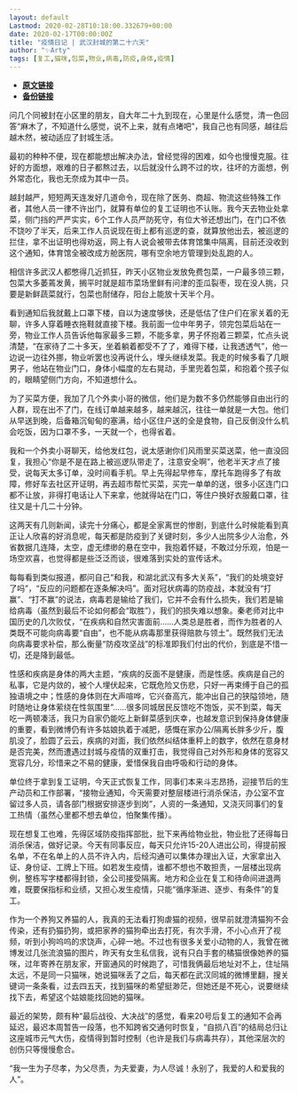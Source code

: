 ```yaml
---
layout: default
Lastmod: 2020-02-28T10:18:00.332679+00:00
date: 2020-02-17T00:00:00Z
title: "疫情日记 | 武汉封城的第二十六天"
author: "✨Arty"
tags: [复工,猫咪,包菜,物业,病毒,防疫,身体,疫情]
---
```


* [**原文链接**](https://mp.weixin.qq.com/s/E9w8RFc0YOcIj_enXBNZrQ)
* [**备份链接**](http://archive.ph/GBERM)


问几个同被封在小区里的朋友，自大年二十九到现在，心里是什么感觉，清一色回答“麻木了，不知道什么感觉，说不上来，就有点堵吧”，我自己也有同感，越往后越木然，被动适应了封城生活。

最初的种种不便，现在都能想出解决办法，曾经觉得的困难，如今也慢慢克服。往好的方面想，艰难的日子都熬过去，以后就没什么跨不过的坎，往坏的方面想，例外常态化，我也无奈成为其中一员。

越封越严，短短两天连发好几道命令，现在除了医务、商超、物流这些特殊工作者，其他人员一律不许出门，就算有单位的复工证明也不认账。我今天去物业处拿菜，侧门挡的严严实实，6个工作人员严防死守，有位大爷还想出门，在门口不依不饶吵了半天，后来工作人员说现在街上都有巡逻的查，就算放他出去，被巡逻的拦住，拿不出证明也得劝返，网上有人说会被带去体育馆集中隔离，目前还没收到这个通知，体育馆全被改成方舱医院，哪有空余地方管理到处乱跑的人。

相信许多武汉人都憋得几近抓狂，昨天小区物业发放免费包菜，一户最多领三颗，包菜大多萎蔫发黄，搁平时就是超市菜场里鲜有问津的歪瓜裂枣，现在没人挑，只要是新鲜蔬菜就行，包菜也耐储存，阳台上能放十天半个月。

看到通知后我就戴上口罩下楼，自以为速度够快，还是低估了住户们在家关着的无聊，许多人穿着睡衣拖鞋就直接下楼。我前面一位中年男子，领完包菜后站在一旁，物业工作人员告诉他每家最多三颗，不能多拿，男子怀抱着三颗菜，忙点头说清楚，“在家待了二十多天，坐着躺着都受不了了，难得下楼，让我透透气”，他一边说一边往外挪，物业听罢也没再说什么，埋头继续发菜。我走的时候多看了几眼男子，他站在物业门口，身体小幅度的左右晃动，手里兜着包菜，和抱着个孩子似的，眼睛望侧门方向，不知道想什么。

为了买菜方便，我加了几个外卖小哥的微信，他们是为数不多仍然能够自由出行的人群，现在出不了门，在线订单越来越多，越来越沉，往往一单就是一大包。他们从早送到晚，后备箱沉甸甸的塞满，给小区住户送的全是食物，自己反倒没什么机会吃饭，因为口罩不多，一天就一个，也得省着。

我和一个外卖小哥聊天，给他发红包，说太感谢你们风雨里买菜送菜，他一直没回复，我担心“你是不是在路上被巡逻队带走了，注意安全啊”，他老半天才点了接受，说每天太多订单，没时间看手机。早上先得起早修车，摩托车跑得多了有故障，修好车去社区开证明，再去超市帮忙买菜，买完一单单的送，很多小区连门口都不让放，非得打电话让人下来拿，他就得站在门口，等住户换好衣服戴口罩，往往又是十几二十分钟。

这两天有几则新闻，读完十分痛心，都是全家离世的惨剧，到底什么时候能看到真正让人欣喜的好消息呢，每天都是防疫到了关键时刻，多少人出院多少人治愈，外省数据几连降，太空，虚无缥缈的悬在空中，我抱着怀疑，不敢过分乐观，怕是一场空欢喜，也觉得都是些泛泛而谈，很难落到实处的宣传话术。

每每看到类似报道，都问自己“和我，和湖北武汉有多大关系”，“我们的处境变好了吗”，“反应的问题都在逐条解决吗”。面对冠状病毒的防疫战，本就没有“打赢”、“打不赢”的说法，病毒若是输给了我们，它并不会有什么损失，我们若是输给病毒（虽然到最后不论如何都会“取胜”），我们的损失难以想象。秦老师对比中国历史的几次败仗，“在疾病和自然灾害面前……人类总是胜者，而作为胜者的人类既不可能向病毒要“自由”，也不能从病毒那里获得赔款与领土”。既然我们无法向病毒要求补偿，那么衡量“防疫攻坚战”的标准即我们付出的代价，到底是不惜一切，还是降到最低。

性感和疾病是身体的两大主题，“疾病的反面不是健康，而是性感。疾病是自己的私事，它是内敛的，被个人埋伏起来，它既危险又伤悲，只好一再束缚于自己的孤独语境之中；性感的身体则在大声喧哗，它兴奋高亢，能冲出自己的狭隘领地，随时随地让身体萦绕在性氛围里”……很多同城居民反馈吃不饱饭，买不到菜，每天吃一两顿凑活，我只为自家仍能吃上新鲜菜感到庆幸，也越发意识到保持身体健康的重要，看到微博仍有许多姑娘执着于减肥，感慨在家办公/隔离长胖多少斤，腹肌没了，脸圆了云云，疾病的对面，我们依然纠结体重秤上的数字，依然在意身材是否完美，然而遭遇过封城与疫情的双重打击，我觉得自己对外形和身体的宽容又宽容几分，珍惜来之不易的健康，爱惜保我自由呼吸和行动的身体。

单位终于拿到复工证明，今天正式恢复工作，同事们本来斗志昂扬，迎接节后的生产动员和工作部署，“接物业通知，今天需要对整层楼进行消杀保洁，办公室不宜留过多人员，请各部门根据安排逐步到岗”，人资的一条通知，又浇灭同事们的复工热情（虽然心里都不想去单位，怕聚集传播）。

现在想复工也难，先得区域防疫指挥部批，批下来再给物业批，物业批了还得每日消杀保洁，做好记录。今天有同事反应，每天只允许15-20人进出公司，得提前报名单，不在名单上的人员不许入内，后经沟通可以集体办理出入证，大家拿出入证、身份证、工牌上下班。如若发生疫情，谁都不想也不敢担责，一层楼出现病例，整栋写字楼都得封锁，全公司接受隔离。地方和企业在复工和待命间进退两难，既要保指标和业绩，又担心发生疫情，只能“循序渐进、逐步、有条件”的复工。

作为一个养狗又养猫的人，我真的无法看打狗虐猫的视频，很早前就澄清猫狗不会传染，还有扔猫扔狗，或把家养的猫狗牵出去打死，有次手滑，不小心点开了视频，听到小狗呜呜的求饶声，心碎一地。不过也有很多关爱小动物的人，我曾在微博发过几张流浪猫的图片，昨天有女生私信我，说有只白手套的橘猫很像她养的猫咪，过年寄养在朋友家，开窗通风的时候跑了，可惜我俩最后地址对不上，住址隔太远，不是同一只猫咪，她说猫咪丢了之后，每天都在武汉同城的微博里翻，搜关键词一条条看，过去四五天，找到猫咪的希望挺渺茫，但她还是不死心，说要继续找下去，希望这个姑娘能找回她的猫咪。

最近的架势，颇有种“最后战役、大决战”的感觉，看来20号后复工的通知不会再延迟，最迟本周暂告一段落，也不知跨省交通何时恢复，“自损八百”的结局总归让这座城市元气大伤，疫情得到暂时控制（也许是我们与病毒共存），其他深层次的创伤只等慢慢愈合。

“我一生为子尽孝，为父尽责，为夫爱妻，为人尽诚！永别了，我爱的人和爱我的人”。

